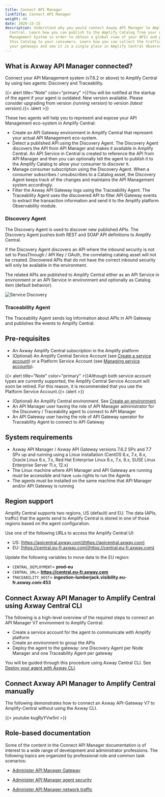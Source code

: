 ```yaml
---
title: Connect API Manager
linkTitle: Connect API Manager
weight: 40
date: 2020-15-15
description: Understand why you would connect Axway API Manager to Amplify
  Central. Learn how you can publish to the Amplify Catalog from your API
  Management System in order to obtain a global view of your APIs and present
  this Catalog to your consumers. Learn how you can collect the traffic of all
  your gateways and see it in a single place in Amplify Central Observability.
---
```


## What is Axway API Manager connected?

Connect your API Management system (v7.6.2 or above) to Amplify Central by using two agents: Discovery and Traceability.

{{< alert title="Note" color="primary" >}}You will be notified at the startup of the agent if your agent is outdated: New version available. Please consider upgrading from version _(running version)_ to version _(latest version)_.{{< /alert >}}

These two agents will help you to represent and expose your API Management eco-system in Amplify Central:

* Create an API Gateway environment in Amplify Central that represent your actual API Management eco-system.
* Detect a published API using the Discovery Agent. The Discovery Agent discovers the API from API Manager and makes it available in Amplify Central. An API Service in Central is created to reference the API from API Manager and then you can optionally tell the agent to publish it to the Amplify Catalog to allow your consumer to discover it.
* Manage consumer subscription using the Discovery Agent. When a consumer subscribes / unsubscribes to a Catalog asset, the Discovery Agent keeps track of the changes and maintains the API Management system accordingly.
* Filter the Axway API Gateway logs using the Traceability Agent. The Traceability Agent uses the discovered API to filter API Gateway events to extract the transaction information and send it to the Amplify platform Observability module.

### Discovery Agent

The Discovery Agent is used to discover new published APIs. The Discovery Agent pushes both REST and SOAP API definitions to Amplify Central.

If the Discovery Agent discovers an API where the inbound security is not set to PassThrough / API Key / OAuth, the correlating catalog asset will not be created. Discovered APIs that do not have the correct inbound security will only be available in the environment.

The related APIs are published to Amplify Central either as an API Service in environment or an API Service in environment and optionally as Catalog item (default behavior).

![Service Discovery](/Images/central/connect-api-manager/servicediscoveryapim.png)

### Traceability Agent

The Traceability Agent sends log information about APIs in API Gateway and publishes the events to Amplify Central.

## Pre-requisites

* An Axway Amplify Central subscription in the Amplify platform
* (Optional) An Amplify Central Service Account (see [Create a service account](/docs/cli_central/cli_install/#authorize-your-cli-to-use-the-amplify-central-apis)) or a Platform Service Account (see [Managing service accounts](https://docs.axway.com/bundle/Amplify_Platform_Management_allOS_en/page/managing_organizations.html#ManagingOrganizations-service_accountsManagingserviceaccounts)).

{{< alert title="Note" color="primary" >}}Although both service account types are currently supported, the Amplify Central Service Account will soon be retired. For this reason, it is recommended that you use the Platform Service Account.{{< /alert >}}

* (Optional) An Amplify Central environment. See [Create an environment](/docs/cli_central/cli_environments)
* An API Manager user having the role of API Manager administrator for the Discovery / Traceability agent to connect to API Manager
* An API Gateway user having the role of API Gateway operator for Traceability Agent to connect to API Gateway

## System requirements

* Axway API Manager / Axway API Gateway versions 7.6.2 SPx and 7.7 SPx up and running using a Linux installation (CentOS 6.x, 7.x, 8.x,  Oracle Linux 6.x, 7.x, Red Hat Enterprise Linux 6.x, 7.x, 8.x, SUSE Linux Enterprise Server 11.x, 12.x)
* The Linux machine where API Manager and API Gateway are running must be accessible and have `sudo` rights to run the Agents
* The agents must be installed on the same machine that API Manager and/or API Gateway is running

## Region support

Amplify Central supports two regions, US (default) and EU. The data (APIs, traffic) that the agents send to Amplify Central is stored in one of those regions based on the agent configuration.

Use one of the following URLs to access the Amplify Central UI:

* US: [https://apicentral.axway.com](https://apicentral.axway.com)
* EU: [https://central.eu-fr.axway.com](https://central.eu-fr.axway.com)

Update the following variables to move data to the EU region:

* `CENTRAL_DEPLOYMENT`= **prod-eu**
* `CENTRAL_URL`= **<https://central.eu-fr.axway.com>**
* `TRACEABILITY_HOST`= **ingestion-lumberjack.visibility.eu-fr.axway.com:453**

## Connect Axway API Manager to Amplify Central using Axway Central CLI

The following is a high-level overview of the required steps to connect an API Manager V7 environment to Amplify Central:

* Create a service account for the agent to communicate with Amplify platform
* Create an environment to group the APIs
* Deploy the agent to the gateway: one Discovery Agent per Node Manager and one Traceability Agent per gateway

You will be guided through this procedure using Axway Central CLI. See [Deploy your agent with Axway CLI](/docs/connect-api-manager/deploy-your-agents-with-amplify-cli/).

## Connect Axway API Manager to Amplify Central manually

The following demonstrates how to connect an Axway API-Gateway V7 to Amplify-Central without using the Axway CLI.

{{< youtube kugRyYVw5nI >}}

## Role-based documentation

Some of the content in the Connect API Manager documentation is of interest to a wide range of development and administrator professions. The following topics are organized by professional role and common task scenarios:

* [Administer API Manager Gateway](/docs/connect-api-manager/gateway-administation/)

* [Administer API Manager agent security](/docs/connect-api-manager/agent-security-api-manager/)

* [Administer API Manager network traffic](/docs/connect-api-manager/network-traffic-apimanager/)
